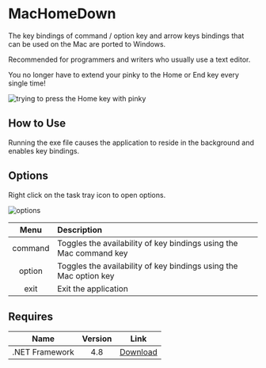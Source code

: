 # MacHomeDown

The key bindings of command / option key and arrow keys bindings that can be used on the Mac are ported to Windows.

Recommended for programmers and writers who usually use a text editor.

You no longer have to extend your pinky to the Home or End key every single time!

![trying to press the Home key with pinky](https://dagashi.pw/files/keyboard_little_finger.gif)

## How to Use

Running the exe file causes the application to reside in the background and enables key bindings.

## Options

Right click on the task tray icon to open options.

![options](https://user-images.githubusercontent.com/7829486/210501149-9b7c28e9-fdc3-45f5-86c5-823de4f47077.png)

| Menu | Description |
| :---: | :--- |
| command | Toggles the availability of key bindings using the Mac command key |
| option | Toggles the availability of key bindings using the Mac option key
| exit | Exit the application |

## Requires

| Name | Version | Link |
| :---: | :---: | :---: |
| .NET Framework | 4.8 | [Download](https://dotnet.microsoft.com/en-us/download/dotnet-framework/net48) |
